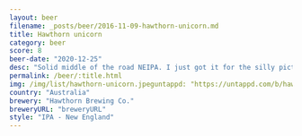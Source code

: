 ```yaml
---
layout: beer
filename: _posts/beer/2016-11-09-hawthorn-unicorn.md
title: Hawthorn unicorn
category: beer
score: 8
beer-date: "2020-12-25"
desc: "Solid middle of the road NEIPA. I just got it for the silly picture but it turned out really good, was the best beer I found that night"
permalink: /beer/:title.html
img: /img/list/hawthorn-unicorn.jpeguntappd: "https://untappd.com/b/hawthorn-brewing-co--hawthorn-neipa/3324846"
country: "Australia"
brewery: "Hawthorn Brewing Co."
breweryURL: "breweryURL"
style: "IPA - New England"
---
```

